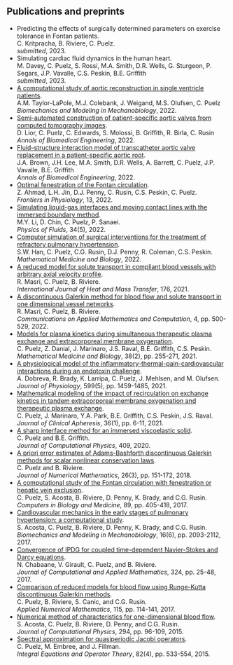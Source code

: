 ## Publications and preprints
- Predicting the effects of surgically determined parameters on exercise tolerance in Fontan patients.      
C. Kritpracha, B. Riviere, C. Puelz.    
*submitted*, 2023.     
- Simulating cardiac fluid dynamics in the human heart.    
M. Davey, C. Puelz, S. Rossi, M.A. Smith, D.R. Wells, G. Sturgeon, P. Segars, J.P. Vavalle, C.S. Peskin, B.E. Griffith        
*submitted*, 2023.     
- [A computational study of aortic reconstruction in single ventricle patients](https://link.springer.com/article/10.1007/s10237-022-01650-w).   
A.M. Taylor-LaPole, M.J. Colebank, J. Weigand, M.S. Olufsen, C. Puelz  
*Biomechanics and Modeling in Mechanobiology*, 2022.  
- [Semi-automated construction of patient-specific aortic valves from computed tomography images](https://link.springer.com/article/10.1007/s10439-022-03075-z).           
D. Lior, C. Puelz, C. Edwards, S. Molossi, B. Griffith, R. Birla, C. Rusin        
*Annals of Biomedical Engineering*, 2022.    
- [Fluid–structure interaction model of transcatheter aortic valve replacement in a patient-specific aortic root](https://link.springer.com/article/10.1007/s10439-022-03047-3).  
J.A. Brown, J.H. Lee, M.A. Smith, D.R. Wells, A. Barrett, C. Puelz, J.P. Vavalle, B.E. Griffith    
*Annals of Biomedical Engineering*, 2022.  
- [Optimal fenestration of the Fontan circulation](https://www.frontiersin.org/articles/10.3389/fphys.2022.867995/full).        
Z. Ahmad, L.H. Jin, D.J. Penny, C. Rusin, C.S. Peskin, C. Puelz.     
*Frontiers in Physiology*, 13, 2022.  
- [Simulating liquid-gas interfaces and moving contact lines with the immersed boundary method](https://aip.scitation.org/doi/10.1063/5.0086452).       
M.Y. Li, D. Chin, C. Puelz, P. Sanaei.   
*Physics of Fluids*, 34(5), 2022.  
- [Computer simulation of surgical interventions for the treatment of refractory pulmonary hypertension](https://academic.oup.com/imammb/advance-article-abstract/doi/10.1093/imammb/dqac011/6671730?redirectedFrom=fulltext&login=true).     
S.W. Han, C. Puelz, C.G. Rusin, D.J. Penny, R. Coleman, C.S. Peskin.   
*Mathematical Medicine and Biology*, 2022.
- [A reduced model for solute transport in compliant blood vessels with arbitrary axial velocity profile](https://www.sciencedirect.com/science/article/pii/S0017931021004828?via%3Dihub).     
R. Masri, C. Puelz, B. Riviere.   
*International Journal of Heat and Mass Transfer*, 176, 2021. <!--[link-to-arXiv:1912.0957](https://arxiv.org/abs/1912.09587).-->  
- [A discontinuous Galerkin method for blood flow and solute transport in one dimensional vessel networks](https://link.springer.com/article/10.1007/s42967-021-00126-5).     
R. Masri, C. Puelz, B. Riviere.   
*Communications on Applied Mathematics and Computation*, 4, pp. 500-529, 2022.  
- [Models for plasma kinetics during simultaneous therapeutic plasma exchange and extracorporeal membrane oxygenation](https://academic.oup.com/imammb/advance-article-abstract/doi/10.1093/imammb/dqab003/6149285?redirectedFrom=fulltext).        
C. Puelz, Z. Danial, J. Marinaro, J.S. Raval, B.E. Griffith, C.S. Peskin.     
*Mathematical Medicine and Biology*, 38(2), pp. 255-271, 2021. <!--[link-to-arXiv:2006.06100](https://arxiv.org/abs/2006.06100).-->   
- [A physiological model of the inflammatory-thermal-pain-cardiovascular interactions during an endotoxin challenge](https://physoc.onlinelibrary.wiley.com/doi/10.1113/JP280883).      
A. Dobreva, R. Brady, K. Larripa, C. Puelz, J. Mehlsen, and M. Olufsen.   
*Journal of Physiology*, 599(5), pp. 1459-1485, 2021.   
- [Mathematical modeling of the impact of recirculation on exchange kinetics in tandem extracorporeal membrane oxygenation and therapeutic plasma exchange](https://onlinelibrary.wiley.com/doi/abs/10.1002/jca.21805).      
C. Puelz, J. Marinaro, Y.A. Park, B.E. Griffith, C.S. Peskin, J.S. Raval.   
*Journal of Clinical Apheresis*, 36(1), pp. 6-11, 2021.   
- [A sharp interface method for an immersed viscoelastic solid](https://www.sciencedirect.com/science/article/pii/S0021999119309222).      
C. Puelz and B.E. Griffith.   
*Journal of Computational Physics*, 409, 2020. <!--[link-to-arXiv:1902.02424](https://arxiv.org/abs/1902.02424), [link-to-journal](https://www.sciencedirect.com/science/article/pii/S0021999119309222).-->  
- [A priori error estimates of Adams-Bashforth discontinuous Galerkin methods for scalar nonlinear conservation laws](https://www.degruyter.com/view/j/jnma.2018.26.issue-3/jnma-2017-0011/jnma-2017-0011.xml?format=INT").     
C. Puelz and B. Riviere.   
*Journal of Numerical Mathematics*, 26(3), pp. 151-172, 2018. <!--[link-to-journal](https://www.degruyter.com/view/j/jnma.2018.26.issue-3/jnma-2017-0011/jnma-2017-0011.xml?format=INT").-->  
- [A computational study of the Fontan circulation with fenestration or hepatic vein exclusion](http://www.sciencedirect.com/science/article/pii/S0010482517302834).     
C. Puelz, S. Acosta, B. Riviere, D. Penny, K. Brady, and C.G. Rusin.  
*Computers in Biology and Medicine*, 89, pp. 405-418, 2017. <!--[link-to-journal](http://www.sciencedirect.com/science/article/pii/S0010482517302834).-->
- [Cardiovascular mechanics in the early stages of pulmonary hypertension: a computational study](https://link.springer.com/article/10.1007/s10237-017-0940-4).     
S. Acosta, C. Puelz, B. Riviere, D. Penny, K. Brady, and C.G. Rusin.   
*Biomechanics and Modeling in Mechanobiology*, 16(6), pp. 2093-2112, 2017. <!--[link-to-journal](https://link.springer.com/article/10.1007/s10237-017-0940-4).-->
- [Convergence of IPDG for coupled time-dependent Navier-Stokes and Darcy equations](http://www.sciencedirect.com/science/article/pii/S0377042717301577).     
N. Chabaane, V. Girault, C. Puelz, and B. Riviere.   
*Journal of Computational and Applied Mathematics*, 324, pp. 25-48, 2017. <!--[link-to-journal](http://www.sciencedirect.com/science/article/pii/S0377042717301577).-->
- [Comparison of reduced models for blood flow using Runge-Kutta discontinuous Galerkin methods](http://www.sciencedirect.com/science/article/pii/S0168927417300077).     
C. Puelz, B. Riviere, S. Canic, and C.G. Rusin.   
*Applied Numerical Mathematics*, 115, pp. 114-141, 2017. <!--[link-to-journal](http://www.sciencedirect.com/science/article/pii/S0168927417300077), [link-to-arXiv:1511.05277](http://arxiv.org/abs/1511.05277).-->    
- [Numerical method of characteristics for one-dimensional blood flow](http://www.sciencedirect.com/science/article/pii/S0021999115002004#).     
S. Acosta, C. Puelz, B. Riviere, D. Penny, and C.G. Rusin.  
*Journal of Computational Physics*, 294, pp. 96-109, 2015. <!--[link-to-journal](http://www.sciencedirect.com/science/article/pii/S0021999115002004#), [link-to-arXiv:1411.5574](http://arxiv.org/abs/1411.5574).--> 
- [Spectral approximation for quasiperiodic Jacobi operators](http://link.springer.com/article/10.1007/s00020-014-2214-1).  
C. Puelz, M. Embree, and J. Fillman.  
*Integral Equations and Operator Theory*, 82(4), pp. 533-554, 2015. <!--[link-to-journal](http://link.springer.com/article/10.1007/s00020-014-2214-1)", [link-to-arXiv:1408.0370](http://arxiv.org/abs/1408.0370).-->

